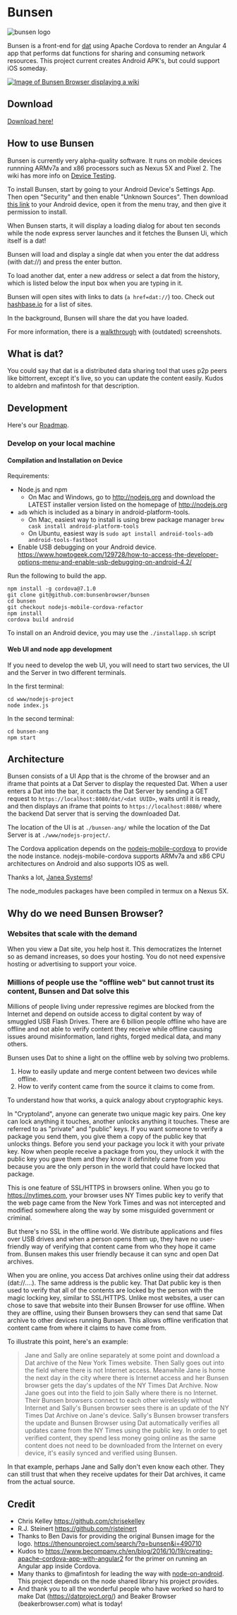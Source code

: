 # Bunsen

![bunsen logo](bunsen-logo.png)

Bunsen is a front-end for [dat](https://datproject.org/) using Apache Cordova to render an Angular 4 app that performs dat functions for sharing and consuming network resources. This project current creates Android APK's, but could support iOS someday.

[![Image of Bunsen Browser displaying a wiki](docs/images/bunsen_browser_wiki.png)](docs/images/bunsen_browser_wiki_large.png)

## Download

[Download here!](https://drive.google.com/file/d/1GRlzMzjitL27tyahs2qfkm8QvZneWS_z/view?usp=sharing) 

## How to use Bunsen

Bunsen is currently very alpha-quality software. It runs on mobile devices runnning ARMv7a and x86 processors such as Nexus 5X and Pixel 2. The wiki has more info on [Device Testing](https://github.com/bunsenbrowser/bunsen/wiki/Device-testing).

To install Bunsen, start by going to your Android Device's Settings App. Then open "Security" and then enable "Unknown Sources". Then download [this link](https://drive.google.com/file/d/1JXT6xSV2r6OXi-A_0PXvh0IX8ks_dv9O/view?usp=sharing) to your Android device, open it from the menu tray, and then give it permission to install.

When Bunsen starts, it will display a loading dialog for about ten seconds while the node express server launches and it fetches the Bunsen Ui, which itself is a dat!

Bunsen will load and display a single dat when you enter the dat address (with dat://) and press the enter button.

To load another dat, enter a new address or select a dat from the history, which is listed below the input box when you are typing in it.

Bunsen will open sites with links to dats (`a href=dat://`) too. Check out [hashbase.io](http://hashbase.io) for a list of sites.

In the background, Bunsen will share the dat you have loaded.

For more information, there is a [walkthrough](https://github.com/bunsenbrowser/bunsen/wiki/Bunsen-Walkthrough) with (outdated) screenshots.

## What is dat?
You could say that dat is a distributed data sharing tool that uses p2p peers like bittorrent, except it's live, so you can update the content easily. Kudos to aldebrn and mafintosh for that description.

## Development

Here's our [Roadmap](https://github.com/bunsenbrowser/bunsen/wiki/Roadmap).

### Develop on your local machine

#### Compilation and Installation on Device

Requirements:
- Node.js and npm
  - On Mac and Windows, go to http://nodejs.org and download the LATEST installer version listed on the homepage of http://nodejs.org
- `adb` which is included as a binary in android-platform-tools.
  - On Mac, easiest way to install is using brew package manager `brew cask install android-platform-tools`
  - On Ubuntu, easiest way is `sudo apt install android-tools-adb android-tools-fastboot`
- Enable USB debugging on your Android device. https://www.howtogeek.com/129728/how-to-access-the-developer-options-menu-and-enable-usb-debugging-on-android-4.2/

Run the following to build the app.
```
npm install -g cordova@7.1.0
git clone git@github.com:bunsenbrowser/bunsen
cd bunsen
git checkout nodejs-mobile-cordova-refactor
npm install
cordova build android
```

To install on an Android device, you may use the `./installapp.sh` script

#### Web UI and node app development

If you need to develop the web UI, you will need to start two services, the UI and the Server in two different terminals.

In the first terminal:
```
cd www/nodejs-project
node index.js
```

In the second terminal:
```
cd bunsen-ang
npm start
```

## Architecture
Bunsen consists of a UI App that is the chrome of the browser and an iframe that points at a Dat Server to display the requested Dat. When a user enters a Dat into the bar, it contacts the Dat Server by sending a GET request to `https://localhost:8080/dat/<dat UUID>`, waits until it is ready, and then displays an iframe that points to `https://localhost:8080/` where the backend Dat server that is serving the downloaded Dat.

The location of the UI is at `./bunsen-ang/` while the location of the Dat Server is at `./www/nodejs-project/`.

The Cordova application depends on the [nodejs-mobile-cordova](https://github.com/janeasystems/nodejs-mobile-cordova)
to provide the node instance. nodejs-mobile-cordova supports ARMv7a and x86 CPU architectures on Android and also supports IOS as well. 

Thanks a lot, [Janea Systems](http://www.janeasystems.com/)!

The node_modules packages have been compiled in termux on a Nexus 5X.

## Why do we need Bunsen Browser?

### Websites that scale with the demand
When you view a Dat site, you help host it. This democratizes the Internet so as demand increases, so does your hosting. You do not need expensive hosting or advertising to support your voice.

### Millions of people use the "offline web" but cannot trust its content, Bunsen and Dat solve this
Millions of people living under repressive regimes are blocked from the Internet and depend on outside access to digital content by way of smuggled USB Flash Drives. There are 6 billion people offline who have are offline and not able to verify content they receive while offline causing issues around misinformation, land rights, forged medical data, and many others.

Bunsen uses Dat to shine a light on the offline web by solving two problems.

1. How to easily update and merge content between two devices while offline.
2. How to verify content came from the source it claims to come from.

To understand how that works, a quick analogy about cryptographic keys.

In "Cryptoland", anyone can generate two unique magic key pairs. One key can lock anything it touches, another unlocks anything it touches. These are referred to as "private" and "public" keys. If you want someone to verify a package you send them, you give them a copy of the public key that unlocks things. Before you send your package you lock it with your private key. Now when people receive a package from you, they unlock it with the public key you gave them and they know it definitely came from you because you are the only person in the world that could have locked that package.

This is one feature of SSL/HTTPS in browsers online. When you go to https://nytimes.com, your browser uses NY Times public key to verify that the web page came from the New York Times and was not intercepted and modified somewhere along the way by some misguided government or criminal.

But there's no SSL in the offline world. We distribute applications and files over USB drives and when a person opens them up, they have no user-friendly way of verifying that content came from who they hope it came from. Bunsen makes this user friendly because it can sync and open Dat archives.

When you are online, you access Dat archives online using their dat address (dat://....). The same address is the public key. That Dat public key is then used to verify that all of the contents are locked by the person with the magic locking key, similar to SSL/HTTPS. Unlike most websites, a user can chose to save that website into their Bunsen Browser for use offline. When they are offline, using their Bunsen browsers they can send that same Dat archive to other devices running Bunsen. This allows offline verification that content came from where it claims to have come from.

To illustrate this point, here's an example:

> Jane and Sally are online separately at some point and download a Dat archive of the New York Times website. Then Sally goes out into the field where there is not Internet access. Meanwhile Jane is home the next day in the city where there is Internet access and her Bunsen browser gets the day's updates of the NY Times Dat Archive. Now Jane goes out into the field to join Sally where there is no Internet. Their Bunsen browsers connect to each other wirelessly without Internet and Sally's Bunsen browser sees there is an update of the NY Times Dat Archive on Jane's device. Sally's Bunsen browser transfers the update and Bunsen Browser using Dat automatically verifies all updates came from the NY Times using the public key.
In order to get verified content, they spend less money going online as the same content does not need to be downloaded from the Internet on every device, it's easily synced and verified using Bunsen.

In that example, perhaps Jane and Sally don't even know each other. They can still trust that when they receive updates for their Dat archives, it came from the actual source.

## Credit
- Chris Kelley https://github.com/chrisekelley
- R.J. Steinert https://github.com/rjsteinert
- Thanks to Ben Davis for providing the original Bunsen image for the logo. https://thenounproject.com/search/?q=bunsen&i=490710
- Kudos to https://www.becompany.ch/en/blog/2016/10/19/creating-apache-cordova-app-with-angular2 for the primer on running an Angular app inside Cordova.
- Many thanks to @mafintosh for leading the way with [node-on-android](https://github.com/node-on-mobile/node-on-android). This project depends on the node shared library his project provides.
- And thank you to all the wonderful people who have worked so hard to make Dat (https://datproject.org/) and Beaker Browser (beakerbrowser.com) what is today!
